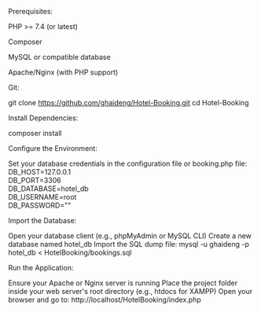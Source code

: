 Prerequisites:

PHP >= 7.4 (or latest)

Composer

MySQL or compatible database

Apache/Nginx (with PHP support)

Git:

git clone https://github.com/ghaideng/Hotel-Booking.git
cd Hotel-Booking

Install Dependencies:

composer install

Configure the Environment:

Set your database credentials in the configuration file or booking.php file:
DB_HOST=127.0.0.1  
DB_PORT=3306  
DB_DATABASE=hotel_db  
DB_USERNAME=root  
DB_PASSWORD=""

Import the Database:

Open your database client (e.g., phpMyAdmin or MySQL CLI)
Create a new database named hotel_db
Import the SQL dump file:
mysql -u ghaideng -p hotel_db < HotelBooking/bookings.sql

Run the Application:

Ensure your Apache or Nginx server is running
Place the project folder inside your web server's root directory (e.g., htdocs for XAMPP)
Open your browser and go to:
http://localhost/HotelBooking/index.php

